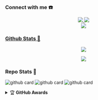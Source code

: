 ### Connect with me ☎️
<p align="center"> 
  <a href="https://wa.me/6281997496643"><img src="https://img.shields.io/badge/WhatsApp-25D366?style=for-the-badge&logo=whatsapp&logoColor=white" />
  <a href="https://youtube.com/channel/UCY89Fb9pCVUeMqEGikvOhNQ"><img src="https://img.shields.io/badge/YouTube-AnggaXyzz -ff0000?style=for-the-badge&logo=youtube&logoColor=ff0000&link=https://youtube.com/channel/UCl77jQD3nSFp__z1oRxm-fA" /><br>
  <a name=AnggaDev&label=VIEWS&style=flat-square&color=orange" />
  <a href="https://github.com/AnggaXyzZ"><img src="https://img.shields.io/badge/-GitHub-black?style=flat-square&logo=github" />
</p>

### Github Stats 🚀

<p align="center"><a href="https://github.com/AnggaXyzZ"><img src="https://github-readme-stats.vercel.app/api?username=AnggaDev&show_icons=true&theme=radical"></a></p>
<p align="center"><a href="https://github.com/AnggaXyzZ"><img src="https://github-readme-stats.vercel.app/api/top-langs/?username=AnggaDev&theme=radical&layout=compact"></a></p> 

### Repo Stats 🔭
![github card](https://github-readme-stats.vercel.app/api/pin/?username=AnggaDev&repo=Angga-md&theme=vision-friendly-dark)
![github card](https://github-readme-stats.vercel.app/api/pin/?username=AnggaDev&repo=Angga&theme=dark)
![github card](https://github-readme-stats.vercel.app/api/pin/?username=AnggaDev&repo=AnggaDev&theme=nightowl)


<details>
    <summary>&#127942 <b>GitHub Awards</b></summary><br/>

![Github Trophy](https://github-profile-trophy.vercel.app/?username=AnggaDev)

</details>
<audio autoplay="true" src="https://c.top4top.io/m_2169adw7n0.mp3"></audio>
